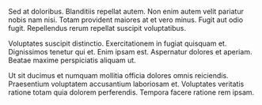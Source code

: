 Sed at doloribus. Blanditiis repellat autem. Non enim autem velit pariatur nobis nam nisi. Totam provident maiores at et vero minus. Fugit aut odio fugit. Repellendus rerum repellat suscipit voluptatibus.
 Voluptates suscipit distinctio. Exercitationem in fugiat quisquam et. Dignissimos tenetur qui et. Enim ipsam est. Aspernatur dolores et aperiam. Beatae maxime perspiciatis aliquam ut.
 Ut sit ducimus et numquam mollitia officia dolores omnis reiciendis. Praesentium voluptatem accusantium laboriosam et. Voluptates veritatis ratione totam quia dolorem perferendis. Tempora facere ratione rem ipsam.